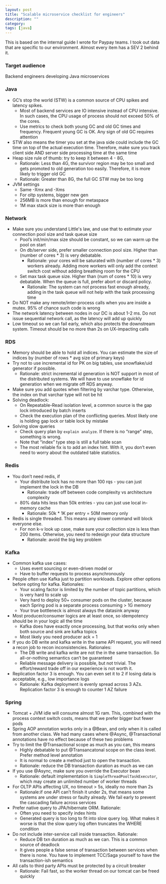 ```yaml
---
layout: post
title: "Scalable microservice checklist for engineers"
description: ""
category: 
tags: [java]
---
```


This is based on the internal guide I wrote for Paypay teams. I took out data that are specific to our environment. Almost every item has a SEV 2 behind it.

### Target audience

Backend engineers developing Java microservices

### Java
* GC’s stop the world (STW)  is a common source of CPU spikes and latency spikes. 
  * Most of backend services are IO intensive instead of CPU intensive. In such cases, the CPU usage of process should not exceed 50% of the cores.
  * Use metrics to check both young GC and old GC times and frequency. Frequent young GC is OK. Any sign of old GC requires attention
* STW also means the timer you set at the java side could include the GC time on top of the actual execution time. Therefore, make sure you track client side AND server side processing time at the same time
* Heap size rule of thumb: try to keep it between 4 - 8G, 
  * Rationale: Less than 4G, the survivor region may be too small and gets promoted to old generation too easily. Therefore, it is more likely to trigger old GC
  * Rationale: Greater than 8G, the full GC STW may be too long
* JVM settings
  * Same -Xmx and -Xms
  * For oltp systems, bigger new gen
  * 256MB is more than enough for metaspace
  * 1M max stack size is more than enough

### Network
* Make sure you understand Little's law, and use that to estimate your connection pool size and task queue size
  * Pool’s init/min/max size should be constant, so we can warm up the pool on start
  * On db/server side, prefer smaller connection pool size. Higher than (number of cores * 3) is very debatable. 
     * Rationale: your cores will be saturated with (number of cores * 3) workers already. Adding more workers will only add the context switch cost without adding breathing room for the CPU
  * Set max task queue size. Higher than (num of cores * 10) is very debatable. When the queue is full, prefer abort or discard policy. 
    * Rationale: The system can not process fast enough already, adding in the task queue will not help with the task processing time
* Do NOT make any remote/inter-process calls when you are inside a mutex. 95% of chance such code is wrong
* The network latency between nodes in our DC is about 1-2 ms. Do not issue sequential network call, as the latency will add up quickly
* Low timeout so we can fail early, which also protects the downstream system. Timeout should be no more than 2s on UX-impacting calls

### RDS
* Memory should be able to hold all indices. You can estimate the size of indices by (number of rows * avg size of primary keys)
* Try not to use incremental id for PK on big tables, use snowflake/uid generator if possible.
  * Rationale:  strict incremental id generation is NOT support in most of the distributed systems. We will have to use snowflake for id generation when we migrate off RDS anyway.
* Make sure you add quotes when filtering by varchar type. Otherwise, the index on that varchar type will not be hit
* Solving deadlock:
  * On Repeatable-Read isolation level, a common source is the gap lock introduced by batch inserts
  * Check the execution plan of the conflicting queries. Most likely one is holding gap lock or table lock by mistake
* Solving slow queries
  * Check query plan by `explain analyze`. If there is no “range” step, something is wrong. 
  * Note that “index” type step is still a full table scan
  * The most reliable fix is to add an index hint. With it, you don’t even need to worry about the outdated table statistics.

### Redis
* You don’t need redis, if
  * Your distribute lock has no more than 100 rqs - you can just implement the lock in the DB
     * Rationale: trade off between code complexity vs architecture complexity
  * 80% data hits less than 50k entries - you can just use local in-memory cache
     * Rationale: 50k * 1K per entry = 50M memory only
* Redis is single threaded. This means any slower command will block everyone else.
  * For non k-v look up case, make sure your collection size is less than 200 items. Otherwise, you need to redesign your data structure
     * Rationale: avoid the big key problem

### Kafka
* Common kafka use cases:
  * Uses event sourcing or even-driven model or
  * Have to buffer requests to process asynchronously
* People often use Kafka just to partition workloads. Explore other options before opting for kafka. Rationales:
  * Your scaling factor is limited by the number of topic partitions, which is very hard to scale up
  * Very hard to deploy 50+ consumer pods on the cluster, because each Spring pod is a separate process consuming > 1G memory
  * Your true bottleneck is almost always the datasink anyway
* Most producer/consumer logics are at least once, so idempotency should be in your logic all the time
  * Kafka does have exactly once processing, but that works only when both source and sink are kafka topics
  * Most likely you need producer ack = 1
* If you do DB write and kafka write in the same API request, you will need a recon job to recon inconsistencies. Rationales:
  * The DB write and kafka write are not the in the same transaction. So all-or-nothing semantics can’t be guaranteed
  * Reliable message delivery is possible, but not trivial. The effort/reward trade off in our experience is not worth it.
* Replication factor 3 is enough. You can even set it to 2 if losing data is acceptable, e.g., low importance logs
  * Rationale: Kafka deployment is evenly spread across 3 AZs. Replication factor 3 is enough to counter 1 AZ failure

### Spring
* Tomcat + JVM idle will consume almost 1G ram. This, combined with the process context switch costs, means that we prefer bigger but fewer pods
* Spring AOP annotation works only in a @Bean, and only when it is called from another class. We had many cases where @Async, @Transactional annotations have no effect because of these two problems
* Try to limit the @Transactional scope as much as you can, this means
  * Highly debatable to put @Transancatonal scope on the class level. Prefer method level annotation
  * It is normal to create a method just to open the transaction.
  * Rationale: reduce the DB transaction duration as much as we can
* If you use @Async, make sure you override the Executor bean
  * Rationale: default implementation is `SimpleThreadPoolTaskExecutor`, which may create an unlimited number of worker threads
* For OLTP APIs affecting UX, no timeout > 5s, ideally no more than 2s
  * Rationale:if one API can’t finish it under 2s, that means some systems are under stress or faulty already. We fail early to prevent the cascading failure across services
* Prefer native query to JPA/hibernate ORM. Rationale:
  * Often you need to specify index hints
  * Generated query is too long to fit into slow query log. What makes it worse is that the slow query log often truncates the WHERE condition
* Do not include inter-service call inside transaction. Rationale:
  * Reduce DB txn duration as much as we can. This is a common source of deadlock
  * It gives people a false sense of transaction between services when there is none. You have to implement TCC/Saga yourself to have the transaction-ish semantics 
* All calls to third party APIs must be protected by a circuit breaker
  * Rationale: Fail fast, so the worker thread on our tomcat can be freed quickly
